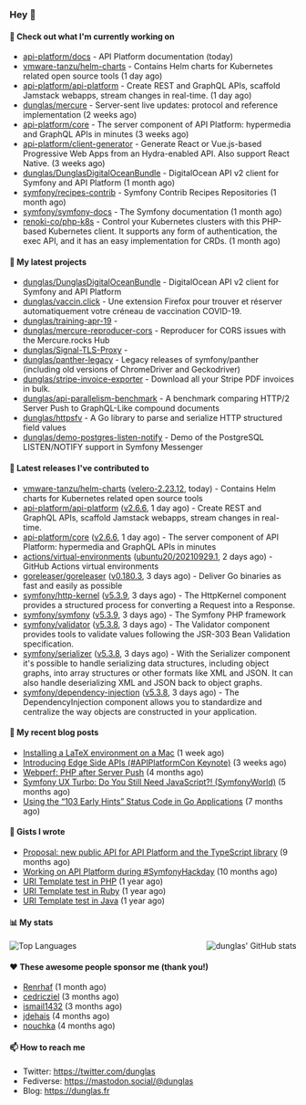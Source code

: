 ### Hey 👋

#### 👷 Check out what I'm currently working on

- [api-platform/docs](https://github.com/api-platform/docs) - API Platform documentation (today)
- [vmware-tanzu/helm-charts](https://github.com/vmware-tanzu/helm-charts) - Contains Helm charts for Kubernetes related open source tools (1 day ago)
- [api-platform/api-platform](https://github.com/api-platform/api-platform) - Create REST and GraphQL APIs, scaffold Jamstack webapps, stream changes in real-time. (1 day ago)
- [dunglas/mercure](https://github.com/dunglas/mercure) - Server-sent live updates: protocol and reference implementation (2 weeks ago)
- [api-platform/core](https://github.com/api-platform/core) - The server component of API Platform: hypermedia and GraphQL APIs in minutes (3 weeks ago)
- [api-platform/client-generator](https://github.com/api-platform/client-generator) - Generate React or Vue.js-based Progressive Web Apps from an Hydra-enabled API. Also support React Native. (3 weeks ago)
- [dunglas/DunglasDigitalOceanBundle](https://github.com/dunglas/DunglasDigitalOceanBundle) - DigitalOcean API v2 client for Symfony and API Platform (1 month ago)
- [symfony/recipes-contrib](https://github.com/symfony/recipes-contrib) - Symfony Contrib Recipes Repositories (1 month ago)
- [symfony/symfony-docs](https://github.com/symfony/symfony-docs) - The Symfony documentation (1 month ago)
- [renoki-co/php-k8s](https://github.com/renoki-co/php-k8s) - Control your Kubernetes clusters with this PHP-based Kubernetes client. It supports any form of authentication, the exec API, and it has an easy implementation for CRDs. (1 month ago)

#### 🌱 My latest projects

- [dunglas/DunglasDigitalOceanBundle](https://github.com/dunglas/DunglasDigitalOceanBundle) - DigitalOcean API v2 client for Symfony and API Platform
- [dunglas/vaccin.click](https://github.com/dunglas/vaccin.click) - Une extension Firefox pour trouver et réserver automatiquement votre créneau de vaccination COVID-19.
- [dunglas/training-apr-19](https://github.com/dunglas/training-apr-19) - 
- [dunglas/mercure-reproducer-cors](https://github.com/dunglas/mercure-reproducer-cors) - Reproducer for CORS issues with the Mercure.rocks Hub
- [dunglas/Signal-TLS-Proxy](https://github.com/dunglas/Signal-TLS-Proxy) - 
- [dunglas/panther-legacy](https://github.com/dunglas/panther-legacy) - Legacy releases of symfony/panther (including old versions of ChromeDriver and Geckodriver)
- [dunglas/stripe-invoice-exporter](https://github.com/dunglas/stripe-invoice-exporter) - Download all your Stripe PDF invoices in bulk.
- [dunglas/api-parallelism-benchmark](https://github.com/dunglas/api-parallelism-benchmark) - A benchmark comparing HTTP/2 Server Push to GraphQL-Like compound documents
- [dunglas/httpsfv](https://github.com/dunglas/httpsfv) - A Go library to parse and serialize HTTP structured field values
- [dunglas/demo-postgres-listen-notify](https://github.com/dunglas/demo-postgres-listen-notify) - Demo of the PostgreSQL LISTEN/NOTIFY support in Symfony Messenger

#### 🔭 Latest releases I've contributed to

- [vmware-tanzu/helm-charts](https://github.com/vmware-tanzu/helm-charts) ([velero-2.23.12](https://github.com/vmware-tanzu/helm-charts/releases/tag/velero-2.23.12), today) - Contains Helm charts for Kubernetes related open source tools
- [api-platform/api-platform](https://github.com/api-platform/api-platform) ([v2.6.6](https://github.com/api-platform/api-platform/releases/tag/v2.6.6), 1 day ago) - Create REST and GraphQL APIs, scaffold Jamstack webapps, stream changes in real-time.
- [api-platform/core](https://github.com/api-platform/core) ([v2.6.6](https://github.com/api-platform/core/releases/tag/v2.6.6), 1 day ago) - The server component of API Platform: hypermedia and GraphQL APIs in minutes
- [actions/virtual-environments](https://github.com/actions/virtual-environments) ([ubuntu20/20210929.1](https://github.com/actions/virtual-environments/releases/tag/ubuntu20%2F20210929.1), 2 days ago) - GitHub Actions virtual environments
- [goreleaser/goreleaser](https://github.com/goreleaser/goreleaser) ([v0.180.3](https://github.com/goreleaser/goreleaser/releases/tag/v0.180.3), 3 days ago) - Deliver Go binaries as fast and easily as possible
- [symfony/http-kernel](https://github.com/symfony/http-kernel) ([v5.3.9](https://github.com/symfony/http-kernel/releases/tag/v5.3.9), 3 days ago) - The HttpKernel component provides a structured process for converting a Request into a Response.
- [symfony/symfony](https://github.com/symfony/symfony) ([v5.3.9](https://github.com/symfony/symfony/releases/tag/v5.3.9), 3 days ago) - The Symfony PHP framework
- [symfony/validator](https://github.com/symfony/validator) ([v5.3.8](https://github.com/symfony/validator/releases/tag/v5.3.8), 3 days ago) - The Validator component provides tools to validate values following the JSR-303 Bean Validation specification.
- [symfony/serializer](https://github.com/symfony/serializer) ([v5.3.8](https://github.com/symfony/serializer/releases/tag/v5.3.8), 3 days ago) - With the Serializer component it&#39;s possible to handle serializing data structures, including object graphs, into array structures or other formats like XML and JSON. It can also handle deserializing XML and JSON back to object graphs.
- [symfony/dependency-injection](https://github.com/symfony/dependency-injection) ([v5.3.8](https://github.com/symfony/dependency-injection/releases/tag/v5.3.8), 3 days ago) - The DependencyInjection component allows you to standardize and centralize the way objects are constructed in your application.

#### 📜 My recent blog posts

- [Installing a LaTeX environment on a Mac](https://dunglas.fr/2021/09/installing-a-latex-environment-on-a-mac/) (1 week ago)
- [Introducing Edge Side APIs (#APIPlatformCon Keynote)](https://dunglas.fr/2021/09/introducing-edge-side-apis-apiplatformcon-keynote/) (3 weeks ago)
- [Webperf: PHP after Server Push](https://dunglas.fr/2021/05/webperf-php-after-server-push/) (4 months ago)
- [Symfony UX Turbo: Do You Still Need JavaScript?! (SymfonyWorld)](https://dunglas.fr/2021/04/symfony-ux-turbo-do-you-still-need-javascript/) (5 months ago)
- [Using the “103 Early Hints” Status Code in Go Applications](https://dunglas.fr/2021/02/using-the-103-early-hints-status-code-in-go-applications/) (7 months ago)

#### 📓 Gists I wrote

- [Proposal: new public API for API Platform and the TypeScript library](https://gist.github.com/4da2026f34bf7f18e1db955ef8a9b417) (9 months ago)
- [Working on API Platform during #SymfonyHackday](https://gist.github.com/3949272d40e6390cdd2850a4f312a02a) (10 months ago)
- [URI Template test in PHP](https://gist.github.com/5b10b586427cf66e78a968f82f80691a) (1 year ago)
- [URI Template test in Ruby](https://gist.github.com/ec793690f66167cb849c02284ecf748d) (1 year ago)
- [URI Template test in Java](https://gist.github.com/788b70312231d24e46d7632c634784f5) (1 year ago)

#### 📊 My stats

<img align="right" alt="dunglas' GitHub stats" src="https://github-readme-stats.vercel.app/api?username=dunglas&count_private=1&show_icons=true">

![Top Languages](https://github-readme-stats.vercel.app/api/top-langs/?username=dunglas)

#### ❤️ These awesome people sponsor me (thank you!)

- [Renrhaf](https://github.com/Renrhaf) (1 month ago)
- [cedricziel](https://github.com/cedricziel) (3 months ago)
- [ismail1432](https://github.com/ismail1432) (3 months ago)
- [jdehais](https://github.com/jdehais) (4 months ago)
- [nouchka](https://github.com/nouchka) (4 months ago)

#### 📫 How to reach me

- Twitter: https://twitter.com/dunglas
- Fediverse: https://mastodon.social/@dunglas
- Blog: https://dunglas.fr
